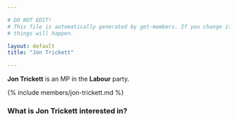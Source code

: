 ```yaml
---

# DO NOT EDIT!
# This file is automatically generated by get-members. If you change it, bad
# things will happen.

layout: default
title: "Jon Trickett"

---
```


**Jon Trickett** is an MP in the **Labour** party.

{% include members/jon-trickett.md %}

### What is Jon Trickett interested in?



